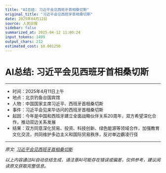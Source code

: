 ```yaml
---
title: "AI总结: 习近平会见西班牙首相桑切斯"
original_title: "习近平会见西班牙首相桑切斯"
date: 2025年04月12日
source: 人民日报
sidebar: false
summarized_at: 2025-04-12 11:00:24
input_tokens: 1499
output_chars: 212
estimated_cost: $0.001250
---
```


# AI总结: 习近平会见西班牙首相桑切斯

---
- 时间：2025年4月11日上午  
- 地点：北京钓鱼台国宾馆  
- 人物：中国国家主席习近平、西班牙首相桑切斯  
- 事件：习近平会见来华访问的西班牙首相桑切斯  
- 起因：今年是中国和西班牙建立全面战略伙伴关系20周年，双方希望深化合作，推动双边关系发展  
- 结果：双方同意深化贸易、投资、科技创新、绿色能源等领域合作，加强教育文化交流，共同维护多边主义和国际贸易秩序，反对单边霸凌行径  
---

*原文: [习近平会见西班牙首相桑切斯](http://paper.people.com.cn/rmrb/pc/content/202504/12/content_30067273.html)*

*以上内容通过AI自动总结生成，请注意AI可能存在错误或偏差，仅供参考，建议阅读原文获取完整信息。*